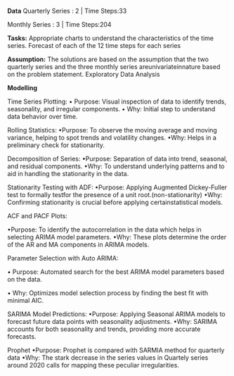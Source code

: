 **Data**
Quarterly Series : 2 | Time Steps:33

Monthly Series : 3 | Time Steps:204

**Tasks:**
Appropriate charts to understand the characteristics of the time series.
Forecast of each of the 12 time steps for each series

**Assumption:** The solutions are based on the assumption that the two quarterly series and the three monthly series areunivariateinnature based on the problem statement.
Exploratory Data Analysis

**Modelling**

Time Series Plotting:
• Purpose: Visual inspection of data to identify trends, seasonality, and irregular components.
• Why: Initial step to understand data behavior over time.

Rolling Statistics:
•Purpose: To observe the moving average and moving variance, helping to spot trends and volatility changes.
•Why: Helps in a preliminary check for stationarity.

Decomposition of Series:
•Purpose: Separation of data into trend, seasonal, and residual components.
•Why: To understand underlying patterns and to aid in handling the stationarity in the data.

Stationarity Testing with ADF:
•Purpose: Applying Augmented Dickey-Fuller test to formally testfor the presence of a unit root.(non-stationarity)
•Why: Confirming stationarity is crucial before applying certainstatistical models.

ACF and PACF Plots:

•Purpose: To identify the autocorrelation in the data which helps in selecting ARIMA model parameters.
•Why: These plots determine the order of the AR and MA components in ARIMA models.

Parameter Selection with Auto ARIMA:

• Purpose: Automated search for the best ARIMA model parameters based on the data.

• Why: Optimizes model selection process by finding the best fit with minimal AIC.

SARIMA Model Predictions:
•Purpose: Applying Seasonal ARIMA models to forecast future data points with seasonality adjustments.
•Why: SARIMA accounts for both seasonality and trends, providing more accurate forecasts.

Prophet
•Purpose: Prophet is compared with SARMIA method for quarterly data
•Why: The stark decrease in the series values in Quartely series around 2020 calls for mapping these peculiar irregularities.
